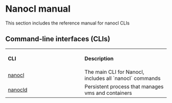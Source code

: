 # Nanocl manual

This section includes the reference manual for nanocl CLIs

## Command-line interfaces (CLIs)

<table>
  <tr>
    <th align="left">
      <img width="1000" height="0">
      <p>CLI</p>
    </th>
    <th align="left">
      <img width="1000" height="0">
      <p>Description</p>
    </th>
  </tr>
  <tr>
    <td>
      <a href="./cli">nanocl</a>
    </td>
    <td>
      The main CLI for Nanocl, includes all `nanocl` commands
    </td>
  </tr>
  <tr>
    <td>
      <a href="./daemon/">nanocld</a>
    </td>
    <td>
      Persistent process that manages vms and containers
    </td>
  </tr>
</table>
